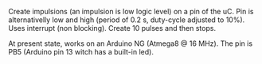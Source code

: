 Create impulsions (an impulsion is low logic level) on a pin of the uC. Pin is alternativelly low and high (period of 0.2 s, duty-cycle adjusted to 10%). Uses interrupt (non blocking). Create 10 pulses and then stops.

At present state, works on an Arduino NG (Atmega8 @ 16 MHz). The pin is PB5 (Arduino pin 13 witch has a built-in led).